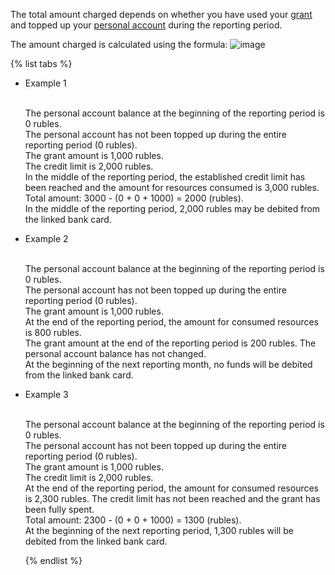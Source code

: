 The total amount charged depends on whether you have used your [grant](../concepts/bonus-account.md) and topped up your [personal account](../concepts/personal-account.md#balance) during the reporting period.

The amount charged is calculated using the formula:
![image](../_assets/formula.png)

  {% list tabs %}

- Example 1
  
  <br/>The personal account balance at the beginning of the reporting period is 0 rubles.
  <br/>The personal account has not been topped up during the entire reporting period (0 rubles).
  <br/>The grant amount is 1,000 rubles.
  <br/>The credit limit is 2,000 rubles.
  <br/>In the middle of the reporting period, the established credit limit has been reached and the amount for resources consumed is 3,000 rubles.
  <br/>Total amount: 3000 - (0 + 0 + 1000) = 2000 (rubles).
  <br/>In the middle of the reporting period, 2,000 rubles may be debited from the linked bank card.
  
- Example 2
  
  <br/>The personal account balance at the beginning of the reporting period is 0 rubles.
  <br/>The personal account has not been topped up during the entire reporting period (0 rubles).
  <br/>The grant amount is 1,000 rubles.
  <br/>At the end of the reporting period, the amount for consumed resources is 800 rubles.
  <br/>The grant amount at the end of the reporting period is 200 rubles. The personal account balance has not changed.
  <br/>At the beginning of the next reporting month, no funds will be debited from the linked bank card.
  
- Example 3
  
  <br/>The personal account balance at the beginning of the reporting period is 0 rubles.
  <br/>The personal account has not been topped up during the entire reporting period (0 rubles).
  <br/>The grant amount is 1,000 rubles.
  <br/>The credit limit is 2,000 rubles.
  <br/>At the end of the reporting period, the amount for consumed resources is 2,300 rubles. The credit limit has not been reached and the grant has been fully spent.
  <br/>Total amount: 2300 - (0 + 0 + 1000) = 1300 (rubles).
  <br/>At the beginning of the next reporting period, 1,300 rubles will be debited from the linked bank card.
  
  {% endlist %}

